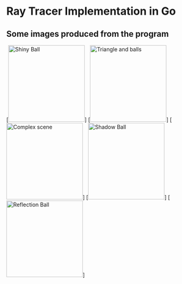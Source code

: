 Ray Tracer Implementation in Go
================================
Some images produced from the program
-------------------------------------
[<img title="scene1" src="http://i.imgur.com/axRjwqV.png" width="200px" alt="Shiny Ball"/>]
[<img title="scene2" src="http://i.imgur.com/am36HzJ.png" width="200px" alt="Triangle and balls"/>]
[<img title="scene3" src="http://i.imgur.com/7ozCp2A.png" width="200px" alt="Complex scene"/>]
[<img title="scene4" src="http://i.imgur.com/SSmolKJ.png" width="200px" alt="Shadow Ball"/>]
[<img title="scene5" src="http://i.imgur.com/3n6PKIL.png" width="200px" alt="Reflection Ball"/>]
